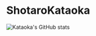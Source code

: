# ShotaroKataoka
![Kataoka's GitHub stats](https://github-readme-stats-mu-mauve.vercel.app/api?username=ShotaroKataoka&count_private=true&show_icons=true&theme=radical)


<!--
:star:My Hobby Works:  
[![RibbonCMS](https://github-readme-stats-mu-mauve.vercel.app/api/pin/?username=RibbonCMS&repo=RibbonCMS&theme=gruvbox)](https://github.com/RibbonCMS/RibbonCMS)
[![Fuzzy-Git-Operator](https://github-readme-stats-mu-mauve.vercel.app/api/pin/?username=ShotaroKataoka&repo=Fuzzy-Git-Operator&theme=gruvbox)](https://github.com/ShotaroKataoka/Fuzzy-Git-Operator)
[![Fuzzy-Explorer-on-Terminal](https://github-readme-stats-mu-mauve.vercel.app/api/pin/?username=Fuzzy-Explorer&repo=Fuzzy-Explorer-on-Terminal&theme=gruvbox)](https://github.com/Fuzzy-Explorer/Fuzzy-Explorer-on-Terminal)
[![richcat](https://github-readme-stats-mu-mauve.vercel.app/api/pin/?username=richcat-dev&repo=richcat&theme=gruvbox)](https://github.com/richcat-dev/richcat)
[![ls-Improved](https://github-readme-stats-mu-mauve.vercel.app/api/pin/?username=ShotaroKataoka&repo=ls-Improved&theme=gruvbox)](https://github.com/ShotaroKataoka/ls-Improved)
-->
<!--
**ShotaroKataoka/ShotaroKataoka** is a ✨ _special_ ✨ repository because its `README.md` (this file) appears on your GitHub profile.

Here are some ideas to get you started:

- 🔭 I’m currently working on ...
- 🌱 I’m currently learning ...
- 👯 I’m looking to collaborate on ...
- 🤔 I’m looking for help with ...
- 💬 Ask me about ...
- 📫 How to reach me: ...
- 😄 Pronouns: ...
- ⚡ Fun fact: ...
-->
